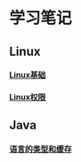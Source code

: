 # 学习笔记

## Linux
#### [Linux基础](https://github.com/huangchucai/BEE-blog/issues/2)
#### [Linux权限](https://github.com/huangchucai/BEE-blog/issues/1)

## Java
#### [语言的类型和缓存](https://github.com/huangchucai/BEE-blog/issues/3)
